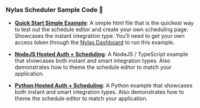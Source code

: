 

### Nylas Scheduler Sample Code 🎯

- **[Quick Start Simple Example](https://github.com/nylas/scheduler-examples/tree/master/simple-example.html)**: A simple html file that is the quickest way to
  test out the schedule editor and create your own scheduling page. Showcases the instant integration type. You'll need to get your own access token through the [Nylas Dashboard](https://dashboard.nylas.com) to run this example.

- **[NodeJS Hosted Auth + Scheduling](https://github.com/nylas/scheduler-examples/tree/master/node)**: A NodeJS / TypeScript example that showcases both instant and smart integration types. Also demonstrates how to theme the schedule editor to match your application.

- **[Python Hosted Auth + Scheduling](https://github.com/nylas/scheduler-examples/tree/master/python)**: A Python example that showcases both instant and smart integration types. Also demonstrates how to theme the schedule editor to match your application.
